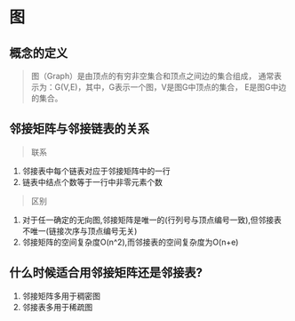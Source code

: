 # 图

## 概念的定义
> 图（Graph）是由顶点的有穷非空集合和顶点之间边的集合组成，
通常表示为：G(V,E)，其中，G表示一个图，V是图G中顶点的集合，
E是图G中边的集合。

## 邻接矩阵与邻接链表的关系
 > 联系
 1. 邻接表中每个链表对应于邻接矩阵中的一行
 1. 链表中结点个数等于一行中非零元素个数
 
 > 区别
 1. 对于任一确定的无向图,邻接矩阵是唯一的(行列号与顶点编号一致),但邻接表不唯一(链接次序与顶点编号无关)
 1. 邻接矩阵的空间复杂度O(n^2),而邻接表的空间复杂度为O(n+e)
 
 ## 什么时候适合用邻接矩阵还是邻接表?
 1. 邻接矩阵多用于稠密图
 1. 邻接表多用于稀疏图